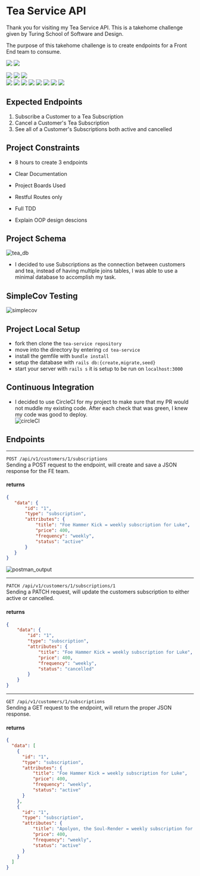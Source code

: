 # Tea Service API  
Thank you for visiting my Tea Service API. This is a takehome challenge given by Turing School of Software and Design.  

The purpose of this takehome challenge is to create endpoints for a Front End team to consume.  
<p>
  <img src="https://img.shields.io/badge/Ruby%20On%20Rails-b81818.svg?&style=flat&logo=rubyonrails&logoColor=white" />
  <img src="https://img.shields.io/badge/Ruby-CC0000.svg?&style=flaste&logo=ruby&logoColor=white" />
</p>

<p>
  <img src="https://img.shields.io/badge/Postman-FF6E4F.svg?&style=flat&logo=postman&logoColor=white" />  
  <img src="https://img.shields.io/badge/Git-F05032.svg?&style=flaste&logo=git&logoColor=white" />
  <img src="https://img.shields.io/badge/PostgreSQL-4169E1.svg?&style=flaste&logo=postgresql&logoColor=white" />
  </br>
  <img src="https://img.shields.io/badge/GitHub-181717.svg?&style=flaste&logo=github&logoColor=white" />
  <img src="https://img.shields.io/badge/rspec--rails-b81818.svg?&style=flaste&logo=rubygems&logoColor=white" />
  <img src="https://img.shields.io/badge/pry-b81818.svg?&style=flaste&logo=rubygems&logoColor=white" />  
  <img src="https://img.shields.io/badge/simplecov-b81818.svg?&style=flaste&logo=rubygems&logoColor=white" />  
  <img src="https://img.shields.io/badge/MVC-b8b018.svg?&style=flaste&logo=MVC&logoColor=white" />
  <img src="https://img.shields.io/badge/TDD-b87818.svg?&style=flaste&logo=TDD&logoColor=white" />
  <img src="https://img.shields.io/badge/REST-33b818.svg?&style=flaste&logo=REST&logoColor=white" />  
  <img src="https://img.shields.io/badge/OOP-b81818.svg?&style=flaste&logo=OOP&logoColor=white" />
</p>  

## Expected Endpoints  
1. Subscribe a Customer to a Tea Subscription
2. Cancel a Customer's Tea Subscription
3. See all of a Customer's Subscriptions both active and cancelled


## Project Constraints  
- 8 hours to create 3 endpoints

- Clear Documentation

- Project Boards Used  

- Restful Routes only  

- Full TDD  

- Explain OOP design descions  

## Project Schema  
![tea_db](https://user-images.githubusercontent.com/5219578/190591152-4578d925-39e5-4da3-bbc4-abc008477ec9.png)
- I decided to use Subscriptions as the connection between customers and tea, instead of having multiple joins tables, I was able to use a minimal database to accomplish my task.  

## SimpleCov Testing  
![simplecov](https://user-images.githubusercontent.com/5219578/190598508-5f9cf34b-7152-495c-86a4-8fdaf3f41fa3.png)
## Project Local Setup
- fork then clone the `tea-service repository`  
- move into the directory by entering `cd tea-service`  
- install the gemfile with `bundle install`  
- setup the database with `rails db:{create,migrate,seed}`  
- start your server with `rails s` it is setup to be run on `localhost:3000`  

## Continuous Integration
- I decided to use CircleCI for my project to make sure that my PR would not muddle my existing code. After each check that was green, I knew my code was good to deploy.  
![circleCI](https://user-images.githubusercontent.com/5219578/191060583-ea4f50f5-c20c-4735-a225-b708c83a2a00.png)
## Endpoints  
 ___
 `POST /api/v1/customers/1/subscriptions`  
 Sending a POST request to the endpoint, will create and save a JSON response for the FE team.
 #### returns
 ```json
 {
    "data": {
        "id": "1",
        "type": "subscription",
        "attributes": {
            "title": "Foe Hammer Kick = weekly subscription for Luke",
            "price": 400,
            "frequency": "weekly",
            "status": "active"
        }
    }
}
```
![postman_output](https://user-images.githubusercontent.com/5219578/190593683-8037c83c-37e3-4374-b240-85184bfcaebe.png)  
___
`PATCH /api/v1/customers/1/subscriptions/1`  
Sending a PATCH request, will update the customers subscription to either active or cancelled.
#### returns  
```json
{
    "data": {
        "id": "1",
        "type": "subscription",
        "attributes": {
            "title": "Foe Hammer Kick = weekly subscription for Luke",
            "price": 400,
            "frequency": "weekly",
            "status": "cancelled"
        }
    }
}
```

___  
`GET /api/v1/customers/1/subscriptions`  
 Sending a GET request to the endpoint, will return the proper JSON response. 
#### returns  
```json
{
  "data": [
    {
      "id": "1",
      "type": "subscription",
      "attributes": {
          "title": "Foe Hammer Kick = weekly subscription for Luke",
          "price": 400,
          "frequency": "weekly",
          "status": "active"
      }
    },
    {
      "id": "1",
      "type": "subscription",
      "attributes": {
          "title": "Apolyon, the Soul-Render = weekly subscription for Luke",
          "price": 400,
          "frequency": "weekly",
          "status": "active"
      }
    }
  ]
}
```